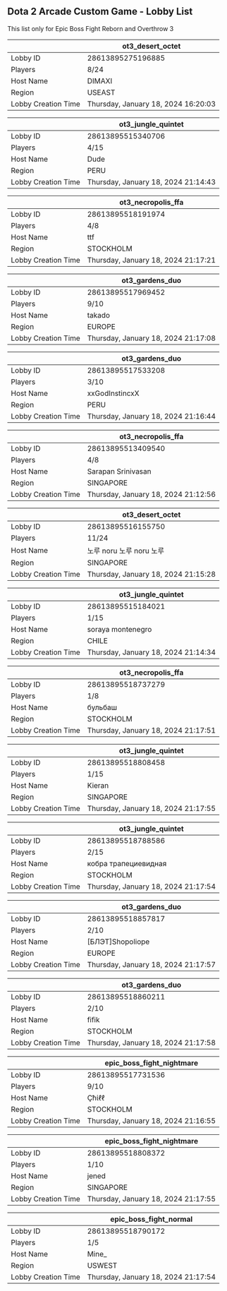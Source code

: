 ## Dota 2 Arcade Custom Game - Lobby List

This list only for Epic Boss Fight Reborn and Overthrow 3

|  | ot3_desert_octet |
| ------ | ------ |
| Lobby ID | 28613895275196885 |
| Players | 8/24 |
| Host Name | DIMAXI |
| Region | USEAST |
| Lobby Creation Time | Thursday, January 18, 2024 16:20:03 |


|  | ot3_jungle_quintet |
| ------ | ------ |
| Lobby ID | 28613895515340706 |
| Players | 4/15 |
| Host Name | Dude |
| Region | PERU |
| Lobby Creation Time | Thursday, January 18, 2024 21:14:43 |


|  | ot3_necropolis_ffa |
| ------ | ------ |
| Lobby ID | 28613895518191974 |
| Players | 4/8 |
| Host Name | ttf |
| Region | STOCKHOLM |
| Lobby Creation Time | Thursday, January 18, 2024 21:17:21 |


|  | ot3_gardens_duo |
| ------ | ------ |
| Lobby ID | 28613895517969452 |
| Players | 9/10 |
| Host Name | takado |
| Region | EUROPE |
| Lobby Creation Time | Thursday, January 18, 2024 21:17:08 |


|  | ot3_gardens_duo |
| ------ | ------ |
| Lobby ID | 28613895517533208 |
| Players | 3/10 |
| Host Name | xxGodInstincxX |
| Region | PERU |
| Lobby Creation Time | Thursday, January 18, 2024 21:16:44 |


|  | ot3_necropolis_ffa |
| ------ | ------ |
| Lobby ID | 28613895513409540 |
| Players | 4/8 |
| Host Name | Sarapan Srinivasan |
| Region | SINGAPORE |
| Lobby Creation Time | Thursday, January 18, 2024 21:12:56 |


|  | ot3_desert_octet |
| ------ | ------ |
| Lobby ID | 28613895516155750 |
| Players | 11/24 |
| Host Name | 노루 noru 노루 noru 노루 |
| Region | SINGAPORE |
| Lobby Creation Time | Thursday, January 18, 2024 21:15:28 |


|  | ot3_jungle_quintet |
| ------ | ------ |
| Lobby ID | 28613895515184021 |
| Players | 1/15 |
| Host Name | soraya montenegro |
| Region | CHILE |
| Lobby Creation Time | Thursday, January 18, 2024 21:14:34 |


|  | ot3_necropolis_ffa |
| ------ | ------ |
| Lobby ID | 28613895518737279 |
| Players | 1/8 |
| Host Name | бульбаш |
| Region | STOCKHOLM |
| Lobby Creation Time | Thursday, January 18, 2024 21:17:51 |


|  | ot3_jungle_quintet |
| ------ | ------ |
| Lobby ID | 28613895518808458 |
| Players | 1/15 |
| Host Name | Kieran |
| Region | SINGAPORE |
| Lobby Creation Time | Thursday, January 18, 2024 21:17:55 |


|  | ot3_jungle_quintet |
| ------ | ------ |
| Lobby ID | 28613895518788586 |
| Players | 2/15 |
| Host Name | кобра трапециевидная |
| Region | STOCKHOLM |
| Lobby Creation Time | Thursday, January 18, 2024 21:17:54 |


|  | ot3_gardens_duo |
| ------ | ------ |
| Lobby ID | 28613895518857817 |
| Players | 2/10 |
| Host Name | [БЛЭТ]Shopoliope |
| Region | EUROPE |
| Lobby Creation Time | Thursday, January 18, 2024 21:17:57 |


|  | ot3_gardens_duo |
| ------ | ------ |
| Lobby ID | 28613895518860211 |
| Players | 2/10 |
| Host Name | fifik |
| Region | STOCKHOLM |
| Lobby Creation Time | Thursday, January 18, 2024 21:17:58 |


|  | epic_boss_fight_nightmare |
| ------ | ------ |
| Lobby ID | 28613895517731536 |
| Players | 9/10 |
| Host Name | Çħίℓℓ |
| Region | STOCKHOLM |
| Lobby Creation Time | Thursday, January 18, 2024 21:16:55 |


|  | epic_boss_fight_nightmare |
| ------ | ------ |
| Lobby ID | 28613895518808372 |
| Players | 1/10 |
| Host Name | jened |
| Region | SINGAPORE |
| Lobby Creation Time | Thursday, January 18, 2024 21:17:55 |


|  | epic_boss_fight_normal |
| ------ | ------ |
| Lobby ID | 28613895518790172 |
| Players | 1/5 |
| Host Name | Mine_ |
| Region | USWEST |
| Lobby Creation Time | Thursday, January 18, 2024 21:17:54 |


